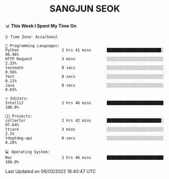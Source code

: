 <h1>
 <p align="center">
   SANGJUN SEOK
 </p>
</h1>

<!--START_SECTION:waka-->
📊 **This Week I Spent My Time On** 

```text
⌚︎ Time Zone: Asia/Seoul

💬 Programming Languages: 
Python                   2 hrs 41 mins       ████████████████████████░   96.96% 
HTTP Request             3 mins              ░░░░░░░░░░░░░░░░░░░░░░░░░   2.33% 
textmate                 0 secs              ░░░░░░░░░░░░░░░░░░░░░░░░░   0.56% 
Text                     0 secs              ░░░░░░░░░░░░░░░░░░░░░░░░░   0.11% 
Java                     0 secs              ░░░░░░░░░░░░░░░░░░░░░░░░░   0.03%

🔥 Editors: 
IntelliJ                 2 hrs 46 mins       █████████████████████████   100.0%

🐱‍💻 Projects: 
collector                2 hrs 42 mins       ████████████████████████░   97.64% 
ttcare                   3 mins              ░░░░░░░░░░░░░░░░░░░░░░░░░   2.1% 
tdogtdog-api             0 secs              ░░░░░░░░░░░░░░░░░░░░░░░░░   0.26%

💻 Operating System: 
Mac                      2 hrs 46 mins       █████████████████████████   100.0%

```


 Last Updated on 06/03/2022 18:40:47 UTC
<!--END_SECTION:waka-->
